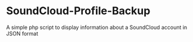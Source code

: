 # SoundCloud-Profile-Backup
A simple php script to display information about a SoundCloud account in JSON format
